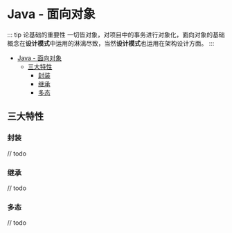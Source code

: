 # Java - 面向对象

::: tip 论基础的重要性
一切皆对象，对项目中的事务进行对象化，面向对象的基础概念在**设计模式**中运用的淋漓尽致，当然**设计模式**也运用在架构设计方面。
:::

- [Java - 面向对象](#java---面向对象)
  - [三大特性](#三大特性)
    - [封装](#封装)
    - [继承](#继承)
    - [多态](#多态)

## 三大特性
### 封装
// todo

### 继承
// todo

### 多态
// todo